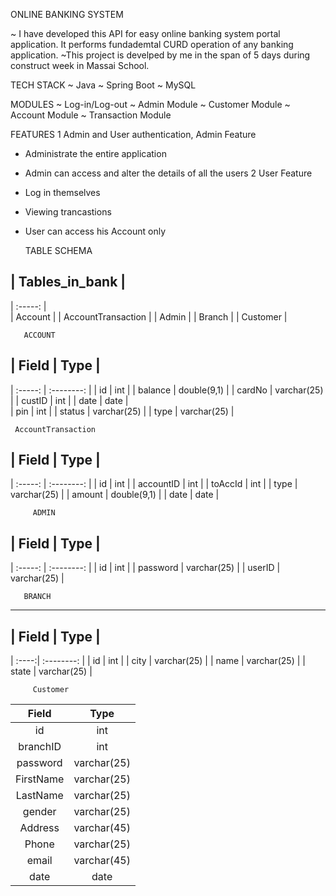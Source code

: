 ONLINE BANKING SYSTEM

~ I have developed this API for easy online banking system portal application. It performs fundademtal CURD operation of any banking application.
~This project is develped by me in the span of 5 days during construct week in Massai School.

 TECH STACK
 ~ Java
 ~ Spring Boot
 ~ MySQL
 
 
 MODULES
 ~ Log-in/Log-out
 ~ Admin Module
 ~ Customer  Module
 ~ Account Module
 ~ Transaction Module
 
 FEATURES
 1 Admin and User authentication,
  Admin Feature
  - Administrate the entire application
  - Admin can access and alter the details of all the users
 2 User  Feature
   - Log in themselves 
   - Viewing trancastions
   - User can access his Account only

     TABLE SCHEMA


| Tables_in_bank     |
-----------------------
|    :-----:         |   
| Account            |
| AccountTransaction |
| Admin              |
| Branch             |
| Customer           |


       ACCOUNT

| Field   | Type        |
-----------------------
| :-----: | :--------:  |
| id      | int         |
| balance | double(9,1) |
| cardNo  | varchar(25) | 
| custID  | int         |
| date    | date        |                                                     
| pin     | int         | 
| status  | varchar(25) | 
| type    | varchar(25) | 


     AccountTransaction

| Field     | Type        |
-----------------------
| :-----:   | :--------:  |
| id        | int         |
| accountID | int         |
| toAccId   | int         |
| type      | varchar(25) |
| amount    | double(9,1) | 
| date      | date        | 


         ADMIN

| Field    | Type        |
-----------------------
| :-----:  | :--------:  |
| id       | int         | 
| password | varchar(25) | 
| userID   | varchar(25) | 


       BRANCH
-----------------------
| Field | Type        | 
-----------------------
| :----:| :--------:  |
| id    | int         | 
| city  | varchar(25) | 
| name  | varchar(25) |
| state | varchar(25) |


         Customer     

| Field     | Type        |
| :-----:   | :--------:  |
| id        | int         |
| branchID  | int         | 
| password  | varchar(25) |
| FirstName | varchar(25) | 
| LastName  | varchar(25) | 
| gender    | varchar(25) |
| Address   | varchar(45) | 
| Phone     | varchar(25) | 
| email     | varchar(45) |
| date      | date        |

